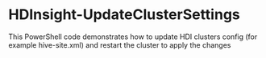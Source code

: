 # HDInsight-UpdateClusterSettings
This PowerShell code demonstrates how to update HDI clusters config (for example hive-site.xml) and restart the cluster to apply the changes

